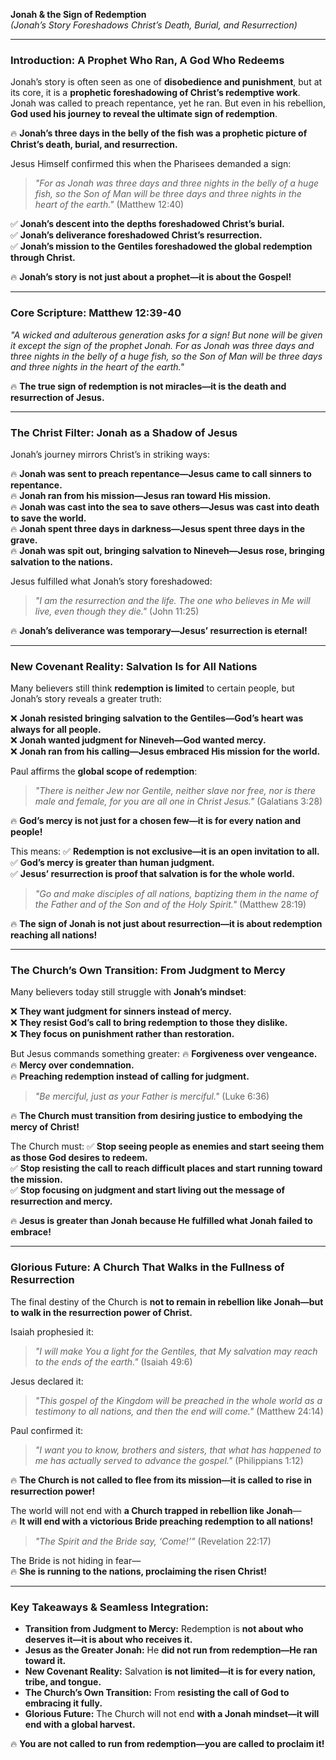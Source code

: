 **Jonah & the Sign of Redemption**  
_(Jonah’s Story Foreshadows Christ’s Death, Burial, and Resurrection)_

---

### **Introduction: A Prophet Who Ran, A God Who Redeems**

Jonah’s story is often seen as one of **disobedience and punishment**, but at its core, it is a **prophetic foreshadowing of Christ’s redemptive work**. Jonah was called to preach repentance, yet he ran. But even in his rebellion, **God used his journey to reveal the ultimate sign of redemption**.

🔥 **Jonah’s three days in the belly of the fish was a prophetic picture of Christ’s death, burial, and resurrection.**

Jesus Himself confirmed this when the Pharisees demanded a sign:

> _"For as Jonah was three days and three nights in the belly of a huge fish, so the Son of Man will be three days and three nights in the heart of the earth."_ (Matthew 12:40)

✅ **Jonah’s descent into the depths foreshadowed Christ’s burial.**  
✅ **Jonah’s deliverance foreshadowed Christ’s resurrection.**  
✅ **Jonah’s mission to the Gentiles foreshadowed the global redemption through Christ.**

🔥 **Jonah’s story is not just about a prophet—it is about the Gospel!**

---

### **Core Scripture: Matthew 12:39-40**

_"A wicked and adulterous generation asks for a sign! But none will be given it except the sign of the prophet Jonah. For as Jonah was three days and three nights in the belly of a huge fish, so the Son of Man will be three days and three nights in the heart of the earth."_

🔥 **The true sign of redemption is not miracles—it is the death and resurrection of Jesus.**

---

### **The Christ Filter: Jonah as a Shadow of Jesus**

Jonah’s journey mirrors Christ’s in striking ways:

🔥 **Jonah was sent to preach repentance—Jesus came to call sinners to repentance.**  
🔥 **Jonah ran from his mission—Jesus ran toward His mission.**  
🔥 **Jonah was cast into the sea to save others—Jesus was cast into death to save the world.**  
🔥 **Jonah spent three days in darkness—Jesus spent three days in the grave.**  
🔥 **Jonah was spit out, bringing salvation to Nineveh—Jesus rose, bringing salvation to the nations.**

Jesus fulfilled what Jonah’s story foreshadowed:

> _"I am the resurrection and the life. The one who believes in Me will live, even though they die."_ (John 11:25)

🔥 **Jonah’s deliverance was temporary—Jesus’ resurrection is eternal!**

---

### **New Covenant Reality: Salvation Is for All Nations**

Many believers still think **redemption is limited** to certain people, but Jonah’s story reveals a greater truth:

❌ **Jonah resisted bringing salvation to the Gentiles—God’s heart was always for all people.**  
❌ **Jonah wanted judgment for Nineveh—God wanted mercy.**  
❌ **Jonah ran from his calling—Jesus embraced His mission for the world.**

Paul affirms the **global scope of redemption**:

> _"There is neither Jew nor Gentile, neither slave nor free, nor is there male and female, for you are all one in Christ Jesus."_ (Galatians 3:28)

🔥 **God’s mercy is not just for a chosen few—it is for every nation and people!**

This means: ✅ **Redemption is not exclusive—it is an open invitation to all.**  
✅ **God’s mercy is greater than human judgment.**  
✅ **Jesus’ resurrection is proof that salvation is for the whole world.**

> _"Go and make disciples of all nations, baptizing them in the name of the Father and of the Son and of the Holy Spirit."_ (Matthew 28:19)

🔥 **The sign of Jonah is not just about resurrection—it is about redemption reaching all nations!**

---

### **The Church’s Own Transition: From Judgment to Mercy**

Many believers today still struggle with **Jonah’s mindset**:

❌ **They want judgment for sinners instead of mercy.**  
❌ **They resist God’s call to bring redemption to those they dislike.**  
❌ **They focus on punishment rather than restoration.**

But Jesus commands something greater: 🔥 **Forgiveness over vengeance.**  
🔥 **Mercy over condemnation.**  
🔥 **Preaching redemption instead of calling for judgment.**

> _"Be merciful, just as your Father is merciful."_ (Luke 6:36)

🔥 **The Church must transition from desiring justice to embodying the mercy of Christ!**

The Church must: ✅ **Stop seeing people as enemies and start seeing them as those God desires to redeem.**  
✅ **Stop resisting the call to reach difficult places and start running toward the mission.**  
✅ **Stop focusing on judgment and start living out the message of resurrection and mercy.**

🔥 **Jesus is greater than Jonah because He fulfilled what Jonah failed to embrace!**

---

### **Glorious Future: A Church That Walks in the Fullness of Resurrection**

The final destiny of the Church is **not to remain in rebellion like Jonah—but to walk in the resurrection power of Christ.**

Isaiah prophesied it:

> _"I will make You a light for the Gentiles, that My salvation may reach to the ends of the earth."_ (Isaiah 49:6)

Jesus declared it:

> _"This gospel of the Kingdom will be preached in the whole world as a testimony to all nations, and then the end will come."_ (Matthew 24:14)

Paul confirmed it:

> _"I want you to know, brothers and sisters, that what has happened to me has actually served to advance the gospel."_ (Philippians 1:12)

🔥 **The Church is not called to flee from its mission—it is called to rise in resurrection power!**

The world will not end with **a Church trapped in rebellion like Jonah**—  
🔥 **It will end with a victorious Bride preaching redemption to all nations!**

> _"The Spirit and the Bride say, ‘Come!’"_ (Revelation 22:17)

The Bride is not hiding in fear—  
🔥 **She is running to the nations, proclaiming the risen Christ!**

---

### **Key Takeaways & Seamless Integration:**

- **Transition from Judgment to Mercy:** Redemption is **not about who deserves it—it is about who receives it.**
- **Jesus as the Greater Jonah:** He **did not run from redemption—He ran toward it.**
- **New Covenant Reality:** Salvation **is not limited—it is for every nation, tribe, and tongue.**
- **The Church’s Own Transition:** From **resisting the call of God to embracing it fully.**
- **Glorious Future:** The Church will not end **with a Jonah mindset—it will end with a global harvest.**

🔥 **You are not called to run from redemption—you are called to proclaim it!**
